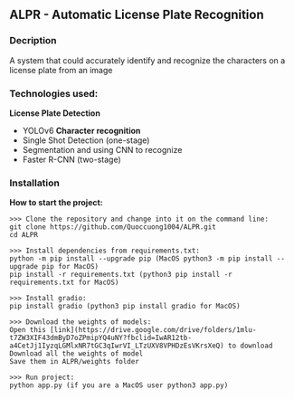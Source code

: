 ## ALPR - Automatic License Plate Recognition 
### Decription
A system that could accurately identify and recognize the characters on a license plate from an image
### Technologies used:
**License Plate Detection**
- YOLOv6
**Character recognition**
- Single Shot Detection (one-stage)
- Segmentation and using CNN to recognize
- Faster R-CNN (two-stage)

### Installation
**How to start the project:**
```
>>> Clone the repository and change into it on the command line:
git clone https://github.com/Quoccuong1004/ALPR.git
cd ALPR
```
```
>>> Install dependencies from requirements.txt:
python -m pip install --upgrade pip (MacOS python3 -m pip install --upgrade pip for MacOS)
pip install -r requirements.txt (python3 pip install -r requirements.txt for MacOS)
```
```
>>> Install gradio:
pip install gradio (python3 pip install gradio for MacOS)
```
```
>>> Download the weights of models:
Open this [link](https://drive.google.com/drive/folders/1mlu-t7ZW3XIF43dmByD7oZPmipYQ4uNY?fbclid=IwAR12tb-a4CetJj1IyzqLGMlxNR7tGC3qIwrVI_LTzUXV8VPHDzEsVKrsXeQ) to download
Download all the weights of model
Save them in ALPR/weights folder
```
```
>>> Run project:
python app.py (if you are a MacOS user python3 app.py)
```
